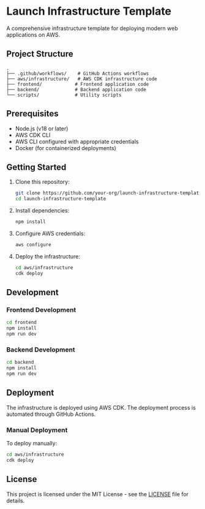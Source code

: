 # Launch Infrastructure Template

A comprehensive infrastructure template for deploying modern web applications on AWS.

## Project Structure

```
.
├── .github/workflows/    # GitHub Actions workflows
├── aws/infrastructure/   # AWS CDK infrastructure code
├── frontend/            # Frontend application code
├── backend/             # Backend application code
└── scripts/             # Utility scripts
```

## Prerequisites

- Node.js (v18 or later)
- AWS CDK CLI
- AWS CLI configured with appropriate credentials
- Docker (for containerized deployments)

## Getting Started

1. Clone this repository:
   ```bash
   git clone https://github.com/your-org/launch-infrastructure-template.git
   cd launch-infrastructure-template
   ```

2. Install dependencies:
   ```bash
   npm install
   ```

3. Configure AWS credentials:
   ```bash
   aws configure
   ```

4. Deploy the infrastructure:
   ```bash
   cd aws/infrastructure
   cdk deploy
   ```

## Development

### Frontend Development

```bash
cd frontend
npm install
npm run dev
```

### Backend Development

```bash
cd backend
npm install
npm run dev
```

## Deployment

The infrastructure is deployed using AWS CDK. The deployment process is automated through GitHub Actions.

### Manual Deployment

To deploy manually:

```bash
cd aws/infrastructure
cdk deploy
```

## License

This project is licensed under the MIT License - see the [LICENSE](LICENSE) file for details. 